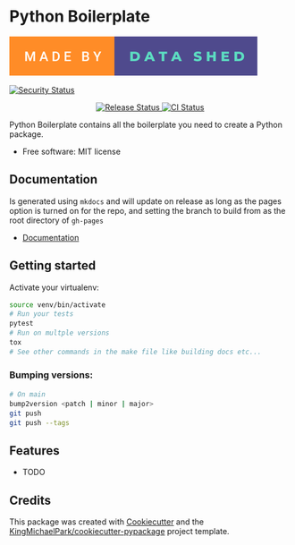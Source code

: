 # Python Boilerplate

[![Made by The Data Shed](docs/ds-badge.svg)](https://thedatashed.co.uk)

[![Security Status](https://img.shields.io/badge/security-bandit-yellow.svg)](https://github.com/PyCQA/bandit)



<p align="center">
<a href="https://pypi.python.org/pypi/python_boilerplate">
    <img src="https://img.shields.io/pypi/v/python_boilerplate.svg"
        alt = "Release Status">
</a>

<a href="https://github.com/KingMichaelPark/python_boilerplate/actions">
    <img src="https://github.com/KingMichaelPark/python_boilerplate/actions/workflows/main.yml/badge.svg?branch=release" alt="CI Status">
</a>




</p>


Python Boilerplate contains all the boilerplate you need to create a Python package.
-   Free software: MIT license

## Documentation

Is generated using `mkdocs` and will update on release as long as the pages option is turned on
for the repo, and setting the branch to build from as the root directory of `gh-pages`

- [Documentation](https://KingMichaelPark.github.io/python_boilerplate)


## Getting started

Activate your virtualenv:

```bash
source venv/bin/activate
# Run your tests
pytest
# Run on multple versions
tox
# See other commands in the make file like building docs etc...
```

### Bumping versions:

```bash
# On main
bump2version <patch | minor | major>
git push
git push --tags
```



## Features

-   TODO

## Credits

This package was created with [Cookiecutter](https://github.com/audreyr/cookiecutter) and the [KingMichaelPark/cookiecutter-pypackage](https://github.com/KingMichaelPark/cookiecutter-pypackage) project template.
